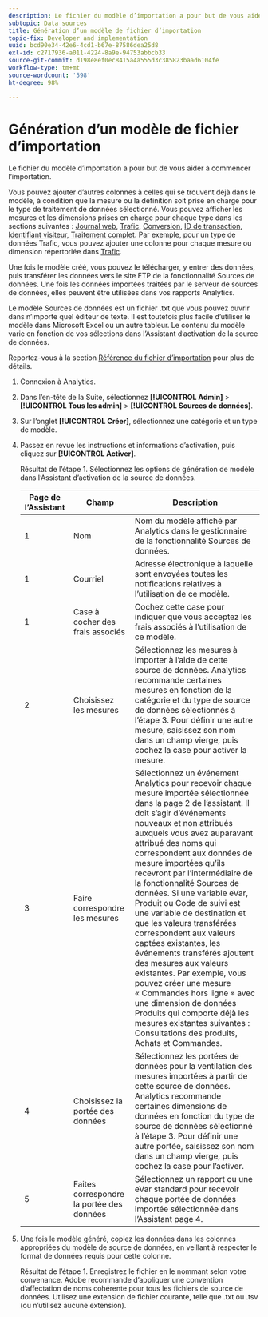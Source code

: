```yaml
---
description: Le fichier du modèle d’importation a pour but de vous aider à commencer l’importation.
subtopic: Data sources
title: Génération d’un modèle de fichier d’importation
topic-fix: Developer and implementation
uuid: bcd90e34-42e6-4cd1-b67e-87586dea25d8
exl-id: c2717936-a011-4224-8a9e-94753abbcb33
source-git-commit: d198e8ef0ec8415a4a555d3c385823baad6104fe
workflow-type: tm+mt
source-wordcount: '598'
ht-degree: 98%

---
```


# Génération d’un modèle de fichier d’importation

Le fichier du modèle d’importation a pour but de vous aider à commencer l’importation.

Vous pouvez ajouter d’autres colonnes à celles qui se trouvent déjà dans le modèle, à condition que la mesure ou la définition soit prise en charge pour le type de traitement de données sélectionné. Vous pouvez afficher les mesures et les dimensions prises en charge pour chaque type dans les sections suivantes : [Journal web](/help/import/c-data-sources/c-datasrc-types/datasrc-web-log.md), [Trafic](/help/import/c-data-sources/c-datasrc-types/datasrc-traffic.md), [Conversion](/help/import/c-data-sources/c-datasrc-types/datasrc-conversion.md), [ID de transaction](/help/import/c-data-sources/c-datasrc-types/datasrc-transactionid.md), [Identifiant visiteur](/help/import/c-data-sources/c-datasrc-types/datasrc-visitorid.md), [Traitement complet](/help/import/c-data-sources/c-datasrc-types/datasrc-full-processing.md). Par exemple, pour un type de données Trafic, vous pouvez ajouter une colonne pour chaque mesure ou dimension répertoriée dans [Trafic](/help/import/c-data-sources/c-datasrc-types/datasrc-traffic.md).

Une fois le modèle créé, vous pouvez le télécharger, y entrer des données, puis transférer les données vers le site FTP de la fonctionnalité Sources de données. Une fois les données importées traitées par le serveur de sources de données, elles peuvent être utilisées dans vos rapports Analytics.

Le modèle Sources de données est un fichier .txt que vous pouvez ouvrir dans n’importe quel éditeur de texte. Il est toutefois plus facile d’utiliser le modèle dans Microsoft Excel ou un autre tableur. Le contenu du modèle varie en fonction de vos sélections dans l’Assistant d’activation de la source de données.

Reportez-vous à la section [Référence du fichier d’importation](/help/import/c-data-sources/datasrc-template/datasrc-import-file-reference.md) pour plus de détails.

1. Connexion à Analytics.
1. Dans l’en-tête de la Suite, sélectionnez **[!UICONTROL Admin]** > **[!UICONTROL Tous les admin]** > **[!UICONTROL Sources de données]**.
1. Sur l’onglet **[!UICONTROL Créer]**, sélectionnez une catégorie et un type de modèle.
1. Passez en revue les instructions et informations d’activation, puis cliquez sur **[!UICONTROL Activer]**.

   Résultat de l’étape 1. Sélectionnez les options de génération de modèle dans l’Assistant d’activation de la source de données.

   | Page de l’Assistant | Champ | Description |
   |--- |--- |--- |
   | 1 | Nom | Nom du modèle affiché par Analytics dans le gestionnaire de la fonctionnalité Sources de données. |
   | 1 | Courriel | Adresse électronique à laquelle sont envoyées toutes les notifications relatives à l’utilisation de ce modèle. |
   | 1 | Case à cocher des frais associés | Cochez cette case pour indiquer que vous acceptez les frais associés à l’utilisation de ce modèle. |
   | 2 | Choisissez les mesures | Sélectionnez les mesures à importer à l’aide de cette source de données. Analytics recommande certaines mesures en fonction de la catégorie et du type de source de données sélectionnés à l’étape 3.  Pour définir une autre mesure, saisissez son nom dans un champ vierge, puis cochez la case pour activer la mesure. |
   | 3 | Faire correspondre les mesures | Sélectionnez un événement Analytics pour recevoir chaque mesure importée sélectionnée dans la page 2 de l’assistant.  Il doit s’agir d’événements nouveaux et non attribués auxquels vous avez auparavant attribué des noms qui correspondent aux données de mesure importées qu’ils recevront par l’intermédiaire de la fonctionnalité Sources de données.  Si une variable eVar, Produit ou Code de suivi est une variable de destination et que les valeurs transférées correspondent aux valeurs captées existantes, les événements transférés ajoutent des mesures aux valeurs existantes. Par exemple, vous pouvez créer une mesure « Commandes hors ligne » avec une dimension de données Produits qui comporte déjà les mesures existantes suivantes : Consultations des produits, Achats et Commandes. |
   | 4 | Choisissez la portée des données | Sélectionnez les portées de données pour la ventilation des mesures importées à partir de cette source de données. Analytics recommande certaines dimensions de données en fonction du type de source de données sélectionné à l’étape 3.  Pour définir une autre portée, saisissez son nom dans un champ vierge, puis cochez la case pour l’activer. |
   | 5 | Faites correspondre la portée des données | Sélectionnez un rapport ou une eVar standard pour recevoir chaque portée de données importée sélectionnée dans l’Assistant page 4. |

1. Une fois le modèle généré, copiez les données dans les colonnes appropriées du modèle de source de données, en veillant à respecter le format de données requis pour cette colonne.

   Résultat de l’étape 1. Enregistrez le fichier en le nommant selon votre convenance. Adobe recommande d’appliquer une convention d’affectation de noms cohérente pour tous les fichiers de source de données. Utilisez une extension de fichier courante, telle que .txt ou .tsv (ou n’utilisez aucune extension).
